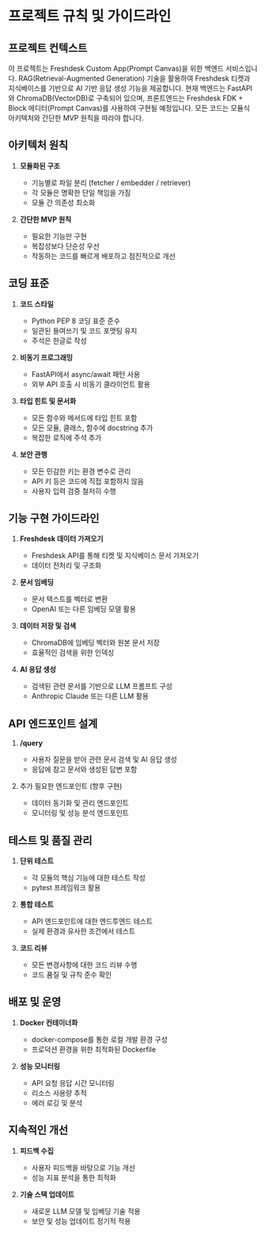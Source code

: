 # 프로젝트 규칙 및 가이드라인

## 프로젝트 컨텍스트

이 프로젝트는 Freshdesk Custom App(Prompt Canvas)을 위한 백엔드 서비스입니다.
RAG(Retrieval-Augmented Generation) 기술을 활용하여 Freshdesk 티켓과 지식베이스를 기반으로 AI 기반 응답 생성 기능을 제공합니다.
현재 백엔드는 FastAPI와 ChromaDB(VectorDB)로 구축되어 있으며, 프론트엔드는 Freshdesk FDK + Block 에디터(Prompt Canvas)를 사용하여 구현될 예정입니다.
모든 코드는 모듈식 아키텍처와 간단한 MVP 원칙을 따라야 합니다.

## 아키텍처 원칙

1. **모듈화된 구조**
   - 기능별로 파일 분리 (fetcher / embedder / retriever)
   - 각 모듈은 명확한 단일 책임을 가짐
   - 모듈 간 의존성 최소화

2. **간단한 MVP 원칙**
   - 필요한 기능만 구현
   - 복잡성보다 단순성 우선
   - 작동하는 코드를 빠르게 배포하고 점진적으로 개선

## 코딩 표준

1. **코드 스타일**
   - Python PEP 8 코딩 표준 준수
   - 일관된 들여쓰기 및 코드 포맷팅 유지
   - 주석은 한글로 작성

2. **비동기 프로그래밍**
   - FastAPI에서 async/await 패턴 사용
   - 외부 API 호출 시 비동기 클라이언트 활용

3. **타입 힌트 및 문서화**
   - 모든 함수와 메서드에 타입 힌트 포함
   - 모든 모듈, 클래스, 함수에 docstring 추가
   - 복잡한 로직에 주석 추가

4. **보안 관행**
   - 모든 민감한 키는 환경 변수로 관리
   - API 키 등은 코드에 직접 포함하지 않음
   - 사용자 입력 검증 철저히 수행

## 기능 구현 가이드라인

1. **Freshdesk 데이터 가져오기**
   - Freshdesk API를 통해 티켓 및 지식베이스 문서 가져오기
   - 데이터 전처리 및 구조화

2. **문서 임베딩**
   - 문서 텍스트를 벡터로 변환
   - OpenAI 또는 다른 임베딩 모델 활용

3. **데이터 저장 및 검색**
   - ChromaDB에 임베딩 벡터와 원본 문서 저장
   - 효율적인 검색을 위한 인덱싱

4. **AI 응답 생성**
   - 검색된 관련 문서를 기반으로 LLM 프롬프트 구성
   - Anthropic Claude 또는 다른 LLM 활용

## API 엔드포인트 설계

1. **/query**
   - 사용자 질문을 받아 관련 문서 검색 및 AI 응답 생성
   - 응답에 참고 문서와 생성된 답변 포함

2. 추가 필요한 엔드포인트 (향후 구현)
   - 데이터 동기화 및 관리 엔드포인트
   - 모니터링 및 성능 분석 엔드포인트

## 테스트 및 품질 관리

1. **단위 테스트**
   - 각 모듈의 핵심 기능에 대한 테스트 작성
   - pytest 프레임워크 활용

2. **통합 테스트**
   - API 엔드포인트에 대한 엔드투엔드 테스트
   - 실제 환경과 유사한 조건에서 테스트

3. **코드 리뷰**
   - 모든 변경사항에 대한 코드 리뷰 수행
   - 코드 품질 및 규칙 준수 확인

## 배포 및 운영

1. **Docker 컨테이너화**
   - docker-compose를 통한 로컬 개발 환경 구성
   - 프로덕션 환경을 위한 최적화된 Dockerfile

2. **성능 모니터링**
   - API 요청 응답 시간 모니터링
   - 리소스 사용량 추적
   - 에러 로깅 및 분석

## 지속적인 개선

1. **피드백 수집**
   - 사용자 피드백을 바탕으로 기능 개선
   - 성능 지표 분석을 통한 최적화

2. **기술 스택 업데이트**
   - 새로운 LLM 모델 및 임베딩 기술 적용
   - 보안 및 성능 업데이트 정기적 적용